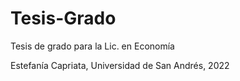 # Tesis-Grado

Tesis de grado para la Lic. en Economía

Estefanía Capriata, Universidad de San Andrés, 2022